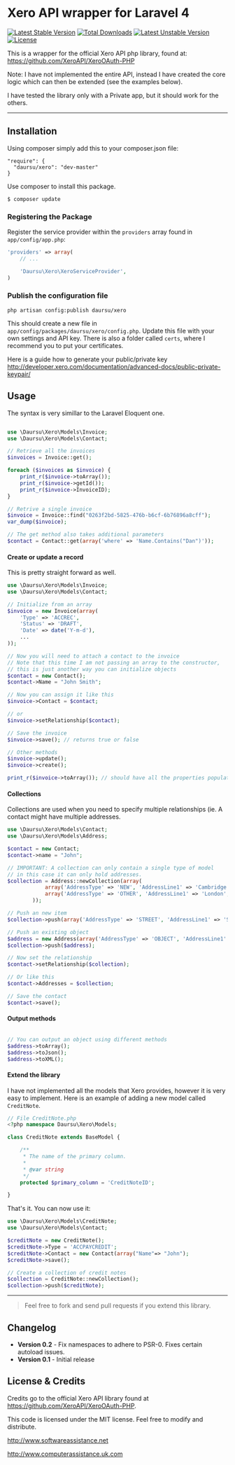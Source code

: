 # Xero API wrapper for Laravel 4

[![Latest Stable Version](https://poser.pugx.org/daursu/xero/v/stable.svg)](https://packagist.org/packages/daursu/xero) [![Total Downloads](https://poser.pugx.org/daursu/xero/downloads.svg)](https://packagist.org/packages/daursu/xero) [![Latest Unstable Version](https://poser.pugx.org/daursu/xero/v/unstable.svg)](https://packagist.org/packages/daursu/xero) [![License](https://poser.pugx.org/daursu/xero/license.svg)](https://packagist.org/packages/daursu/xero)

This is a wrapper for the official Xero API php library, found at: https://github.com/XeroAPI/XeroOAuth-PHP

Note: I have not implemented the entire API, instead I have created the core logic which can then be extended (see the examples below).

I have tested the library only with a Private app, but it should work for the others.

---------

## Installation

Using composer simply add this to your composer.json file:

```
"require": {
  "daursu/xero": "dev-master"
}
```

Use composer to install this package.

```
$ composer update
```

### Registering the Package

Register the service provider within the ```providers``` array found in ```app/config/app.php```:

```php
'providers' => array(
	// ...

	'Daursu\Xero\XeroServiceProvider',
)
```

### Publish the configuration file
```
php artisan config:publish daursu/xero
```
This should create a new file in ```app/config/packages/daursu/xero/config.php```. Update this file with your own settings and API key.
There is also a folder called ```certs```, where I recommend you to put your certificates.

Here is a guide how to generate your public/private key http://developer.xero.com/documentation/advanced-docs/public-private-keypair/


## Usage

The syntax is very simillar to the Laravel Eloquent one.

```php

use \Daursu\Xero\Models\Invoice;
use \Daursu\Xero\Models\Contact;

// Retrieve all the invoices
$invoices = Invoice::get();

foreach ($invoices as $invoice) {
    print_r($invoice->toArray());
    print_r($invoice->getId());
    print_r($invoice->InvoiceID);
}

// Retrive a single invoice
$invoice = Invoice::find("0263f2bd-5825-476b-b6cf-6b76896a8cff");
var_dump($invoice);

// The get method also takes additional parameters
$contact = Contact::get(array('where' => 'Name.Contains("Dan")'));

```

#### Create or update a record

This is pretty straight forward as well.

```php
use \Daursu\Xero\Models\Invoice;
use \Daursu\Xero\Models\Contact;

// Initialize from an array
$invoice = new Invoice(array(
    'Type' => 'ACCREC',
    'Status' => 'DRAFT',
    'Date' => date('Y-m-d'),
    ...
));

// Now you will need to attach a contact to the invoice
// Note that this time I am not passing an array to the constructor,
// this is just another way you can initialize objects
$contact = new Contact();
$contact->Name = "John Smith";

// Now you can assign it like this
$invoice->Contact = $contact;

// or
$invoice->setRelationship($contact);

// Save the invoice
$invoice->save(); // returns true or false

// Other methods
$invoice->update();
$invoice->create();

print_r($invoice->toArray()); // should have all the properties populated once it comes back from Xero

```

#### Collections
Collections are used when you need to specify multiple relationships (ie. A contact might have multiple addresses.

```php
use \Daursu\Xero\Models\Contact;
use \Daursu\Xero\Models\Address;

$contact = new Contact;
$contact->name = "John";

// IMPORTANT: A collection can only contain a single type of model
// in this case it can only hold addresses.
$collection = Address::newCollection(array(
			array('AddressType' => 'NEW', 'AddressLine1' => 'Cambridge', 'AddressLine2' => 'England'),
			array('AddressType' => 'OTHER', 'AddressLine1' => 'London', 'AddressLine2' => 'England'),
		));

// Push an new item
$collection->push(array('AddressType' => 'STREET', 'AddressLine1' => 'Street', 'AddressLine2' => 'England'));

// Push an existing object
$address = new Address(array('AddressType' => 'OBJECT', 'AddressLine1' => 'Oxford', 'AddressLine2' => 'England'));
$collection->push($address);

// Now set the relationship
$contact->setRelationship($collection);

// Or like this
$contact->Addresses = $collection;

// Save the contact
$contact->save();
```

#### Output methods
```php

// You can output an object using different methods
$address->toArray();
$address->toJson();
$address->toXML();
```

#### Extend the library
I have not implemented all the models that Xero provides, however it is very easy to implement. Here is an example of adding a new model called ```CreditNote```.

```php
// File CreditNote.php
<?php namespace Daursu\Xero\Models;

class CreditNote extends BaseModel {

	/**
	 * The name of the primary column.
	 *
	 * @var string
	 */
	protected $primary_column = 'CreditNoteID';

}
```

That's it. You can now use it:

```php
use \Daursu\Xero\Models\CreditNote;
use \Daursu\Xero\Models\Contact;

$creditNote = new CreditNote();
$creditNote->Type = 'ACCPAYCREDIT';
$creditNote->Contact = new Contact(array("Name"=> "John");
$creditNote->save();

// Create a collection of credit notes
$collection = CreditNote::newCollection();
$collection->push($creditNote);

```

-----
> Feel free to fork and send pull requests if you extend this library.

## Changelog

* **Version 0.2** - Fix namespaces to adhere to PSR-0. Fixes certain autoload issues.
* **Version 0.1** - Initial release

## License & Credits

Credits go to the official Xero API library found at https://github.com/XeroAPI/XeroOAuth-PHP.

This code is licensed under the MIT license. Feel free to modify and distribute.

http://www.softwareassistance.net

http://www.computerassistance.uk.com